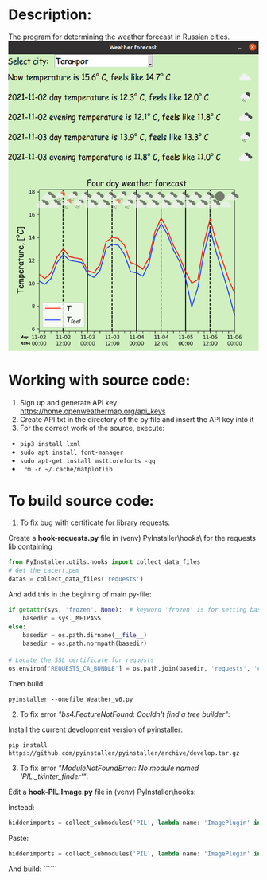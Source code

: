 # Description:
The program for determining the weather forecast in Russian cities.
![Screenshot](Interface.png)

# Working with source code:
1) Sign up and generate API key: https://home.openweathermap.org/api_keys
2) Create API.txt in the directory of the py file and insert the API key into it
3) For the correct work of the source, execute: 
* ```pip3 install lxml```
* ```sudo apt install font-manager```
* ```sudo apt-get install msttcorefonts -qq```
* ``` rm -r ~/.cache/matplotlib```

# To build source code:

1) To fix bug with certificate for library requests:

Create a **hook-requests.py** file in (venv) PyInstaller\hooks\ for the requests lib containing

```Python
from PyInstaller.utils.hooks import collect_data_files
# Get the cacert.pem
datas = collect_data_files('requests')
```

And add this in the begining of main py-file:

```Python
if getattr(sys, 'frozen', None):  # keyword 'frozen' is for setting basedir while in onefile mode in pyinstaller
    basedir = sys._MEIPASS
else:
    basedir = os.path.dirname(__file__)
    basedir = os.path.normpath(basedir)

# Locate the SSL certificate for requests
os.environ['REQUESTS_CA_BUNDLE'] = os.path.join(basedir, 'requests', 'cacert.pem')
```

Then build:

```
pyinstaller --onefile Weather_v6.py
```

2) To fix error *"bs4.FeatureNotFound: Couldn't find a tree builder"*:

Install the current development version of pyinstaller: 

```
pip install https://github.com/pyinstaller/pyinstaller/archive/develop.tar.gz
```

3) To fix error *"ModuleNotFoundError: No module named 'PIL._tkinter_finder'"*:

Edit a **hook-PIL.Image.py** file in (venv) PyInstaller\hooks\:

Instead:

```Python
hiddenimports = collect_submodules('PIL', lambda name: 'ImagePlugin' in name)
```

Paste:

```Python
hiddenimports = collect_submodules('PIL', lambda name: 'ImagePlugin' in name or 'tkinter' in name)
```

And build: ``````


